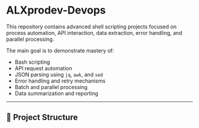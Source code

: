  # ALXprodev-Devops

This repository contains advanced shell scripting projects focused on process automation, API interaction, data extraction, error handling, and parallel processing.

The main goal is to demonstrate mastery of:
- Bash scripting
- API request automation
- JSON parsing using `jq`, `awk`, and `sed`
- Error handling and retry mechanisms
- Batch and parallel processing
- Data summarization and reporting

---

## 📂 Project Structure
